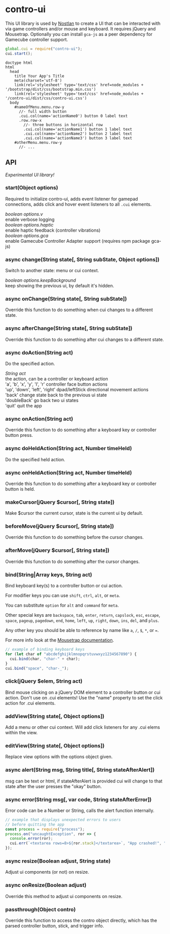 # contro-ui

This UI library is used by [Nostlan](https://github.com/quinton-ashley/nostlan) to create a UI that can be interacted with via game controllers and/or mouse and keyboard. It requires jQuery and Mousetrap. Optionally you can install `gca-js` as a peer dependency for Gamecube controller support.

```javascript
global.cui = require("contro-ui");
cui.start();
```

```pug
doctype html
html
  head
    title Your App's Title
    meta(charset='utf-8')
    link(rel='stylesheet' type='text/css' href=node_modules + '/bootstrap/dist/css/bootstrap.min.css')
    link(rel='stylesheet' type='text/css' href=node_modules + '/contro-ui/dist/css/contro-ui.css')
  body
    #nameOfMenu.menu.row-y
      //- full width button
      .cui.col(name='actionName0') button 0 label text
      .row.row-x
        //- three buttons in horizontal row
        .cui.col(name='actionName1') button 1 label text
        .cui.col(name='actionName2') button 2 label text
        .cui.col(name='actionName3') button 3 label text
    #otherMenu.menu.row-y
      //- ...
```

## API

_Experimental UI library!_

### start(Object options)

Required to initialize contro-ui, adds event listener for gamepad connections, adds click and hover event listeners to all `.cui` elements.

_boolean options.v_  
enable verbose logging  
_boolean options.haptic_  
enable haptic feedback (controller vibrations)  
_boolean options.gca_  
enable Gamecube Controller Adapter support (requires npm package gca-js)

### async change(String state[, String subState, Object options])

Switch to another state: menu or cui context.

_boolean options.keepBackground_  
keep showing the previous ui, by default it's hidden.

### async onChange(String state[, String subState])

Override this function to do something when cui changes to a different state.

### async afterChange(String state[, String subState])

Override this function to do something after cui changes to a different state.

### async doAction(String act)

Do the specified action.

_String act_  
the action, can be a controller or keyboard action  
'a', 'b', 'x', 'y', 'l', 'r' controller face button actions  
'up', 'down', 'left', 'right' dpad/leftStick directional movement actions  
'back' change state back to the previous ui state  
'doubleBack' go back two ui states  
'quit' quit the app

### async onAction(String act)

Override this function to do something after a keyboard key or controller button press.

### async doHeldAction(String act, Number timeHeld)

Do the specified held action.

### async onHeldAction(String act, Number timeHeld)

Override this function to do something after a keyboard key or controller button is held.

### makeCursor(jQuery \$cursor[, String state])

Make \$cursor the current cursor, state is the current ui by default.

### beforeMove(jQuery \$cursor[, String state])

Override this function to do something before the cursor changes.

### afterMove(jQuery \$cursor[, String state])

Override this function to do something after the cursor changes.

### bind(String|Array keys, String act)

Bind keyboard key(s) to a controller button or cui action.

For modifier keys you can use `shift`, `ctrl`, `alt`, or `meta`.

You can substitute `option` for `alt` and `command` for `meta`.

Other special keys are `backspace`, `tab`, `enter`, `return`, `capslock`, `esc`, `escape`, `space`, `pageup`, `pagedown`, `end`, `home`, `left`, `up`, `right`, `down`, `ins`, `del`, and `plus`.

Any other key you should be able to reference by name like `a`, `/`, `$`, `*`, or `=`.

For more info look at the [Mousetrap documentation](https://craig.is/killing/mice).

```javascript
// example of binding keyboard keys
for (let char of "abcdefghijklmnopqrstuvwxyz1234567890") {
  cui.bind(char, "char-" + char);
}
cui.bind("space", "char-_");
```

### click(jQuery \$elem, String act)

Bind mouse clicking on a jQuery DOM element to a controller button or cui action. Don't use on .cui elements! Use the "name" property to set the click action for .cui elements.

### addView(String state[, Object options])

Add a menu or other cui context. Will add click listeners for any .cui elems within the view.

### editView(String state[, Object options])

Replace view options with the options object given.

### async alert(String msg, String title[, String stateAfterAlert])

msg can be text or html, if stateAfterAlert is provided cui will change to that state after the user presses the "okay" button.

### async error(String msg[, var code, String stateAfterError])

Error code can be a Number or String, calls the alert function internally.

```javascript
// example that displays unexpected errors to users
// before quitting the app
const process = require("process");
process.on("uncaughtException", ror => {
  console.error(ror);
  cui.err(`<textarea rows=8>${ror.stack}</textarea>`, "App crashed!", "quit");
});
```

### async resize(Boolean adjust, String state)

Adjust ui components (or not) on resize.

### async onResize(Boolean adjust)

Override this method to adjust ui components on resize.

### passthrough(Object contro)

Override this function to access the contro object directly, which has the parsed controller button, stick, and trigger info.
